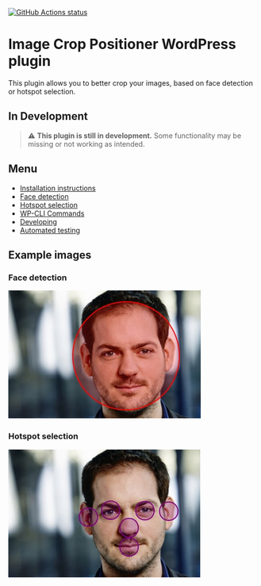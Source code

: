 [![GitHub Actions status](https://github.com/mentosmenno2/image-crop-positioner/workflows/Build%20%26%20test/badge.svg)](https://github.com/mentosmenno2/image-crop-positioner/actions)

# Image Crop Positioner WordPress plugin

This plugin allows you to better crop your images, based on face detection or hotspot selection.

## In Development

> :warning: **This plugin is still in development.** Some functionality may be missing or not working as intended.

## Menu

- [Installation instructions](./docs/installation.md)
- [Face detection](./docs/face-detection.md)
- [Hotspot selection](./docs/face-detection.md)
- [WP-CLI Commands](./docs/wp-cli-commands.md)
- [Developing](./docs/developing.md)
- [Automated testing](./docs/automated-testing.md)

## Example images

### Face detection

![Example of face detection](./docs/assets/face-detection.jpg "Example of face detection")

### Hotspot selection

![Example of hotspot selection](./docs/assets/hotspot-selection.jpg "Example of hotspot selection")
